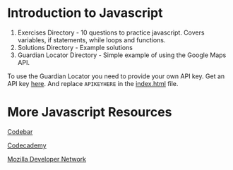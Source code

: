 # Introduction to Javascript
1. Exercises Directory - 10 questions to practice javascript. Covers variables, if statements, while loops and functions.
2. Solutions Directory - Example solutions
3. Guardian Locator Directory - Simple example of using the Google Maps API.

To use the Guardian Locator you need to provide your own API key. Get an API key [here](https://developers.google.com/maps/documentation/javascript/get-api-key). And replace `APIKEYHERE` in the [index.html](./guardianLocator/index.html) file.

# More Javascript Resources
[Codebar](http://tutorials.codebar.io/)

[Codecademy](https://www.codecademy.com/learn/javascript)

[Mozilla Developer Network](https://developer.mozilla.org/en-US/docs/Web/JavaScript)
